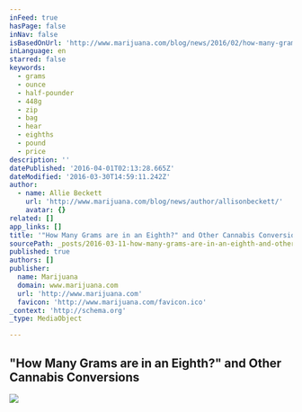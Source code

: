 ```yaml
---
inFeed: true
hasPage: false
inNav: false
isBasedOnUrl: 'http://www.marijuana.com/blog/news/2016/02/how-many-grams-are-in-an-eighth-and-other-cannabis-conversions/'
inLanguage: en
starred: false
keywords:
  - grams
  - ounce
  - half-pounder
  - 448g
  - zip
  - bag
  - hear
  - eighths
  - pound
  - price
description: ''
datePublished: '2016-04-01T02:13:28.665Z'
dateModified: '2016-03-30T14:59:11.242Z'
author:
  - name: Allie Beckett
    url: 'http://www.marijuana.com/blog/news/author/allisonbeckett/'
    avatar: {}
related: []
app_links: []
title: '"How Many Grams are in an Eighth?" and Other Cannabis Conversions'
sourcePath: _posts/2016-03-11-how-many-grams-are-in-an-eighth-and-other-cannabis-conver.md
published: true
authors: []
publisher:
  name: Marijuana
  domain: www.marijuana.com
  url: 'http://www.marijuana.com'
  favicon: 'http://www.marijuana.com/favicon.ico'
_context: 'http://schema.org'
_type: MediaObject

---
```

<article style=""><h1>"How Many Grams are in an Eighth?" and Other Cannabis Conversions</h1><img src="https://s3-us-west-2.amazonaws.com/the-grid-img/p/f0413a6fe92258e33f910fe66802f3f3af89c7b0.jpg" /></article>